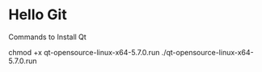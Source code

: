 # Hello Git
Commands to Install Qt

chmod +x qt-opensource-linux-x64-5.7.0.run
./qt-opensource-linux-x64-5.7.0.run
